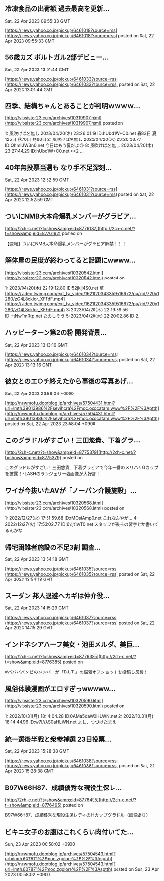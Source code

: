 

## 冷凍食品の出荷額 過去最高を更新...
  Sat, 22 Apr 2023 09:55:33 GMT

[https://news.yahoo.co.jp/pickup/6461018?source=rss](https://news.yahoo.co.jp/pickup/6461018?source=rss)
posted on Sat, 22 Apr 2023 09:55:33 GMT

<!--more-->



## 56歳カズ ポルトガル2部デビュー...
  Sat, 22 Apr 2023 13:01:44 GMT

[https://news.yahoo.co.jp/pickup/6461033?source=rss](https://news.yahoo.co.jp/pickup/6461033?source=rss)
posted on Sat, 22 Apr 2023 13:01:44 GMT

<!--more-->



## 四季、結構ちゃんとあることが判明ｗｗｗｗ...
  

[http://vipsister23.com/archives/10319907.html](http://vipsister23.com/archives/10319907.html)
posted on 

<!--more-->

1: 風吹けば名無し 2023/04/20(木) 23:26:01.19 ID:hUbd1W+C0.net 春83日 夏125日 秋70日 冬88日 2: 風吹けば名無し 2023/04/20(木) 23:26:38.77 ID:QhmiUW3n0.net 今日はもう夏だよ😢 8: 風吹けば名無し 2023/04/20(木) 23:27:44.29 ID:hUbd1W+C0.net &gt;&gt;2 ...

## 40年無投票当選も なり手不足深刻...
  Sat, 22 Apr 2023 12:52:59 GMT

[https://news.yahoo.co.jp/pickup/6461031?source=rss](https://news.yahoo.co.jp/pickup/6461031?source=rss)
posted on Sat, 22 Apr 2023 12:52:59 GMT

<!--more-->



## ついにNMB大本命爆乳メンバーがグラビア...
  

[http://2ch-c.net/?t=show&amp;eid=8776182](http://2ch-c.net/?t=show&amp;eid=8776182)
posted on 

<!--more-->

【速報】ついにNMB大本命爆乳メンバーがグラビア解禁！！！

## 解体屋の民度が終わってると話題にwwww...
  

[http://vipsister23.com/archives/10320542.html](http://vipsister23.com/archives/10320542.html)
posted on 

<!--more-->

1: 2023/04/20(木) 22:19:12.80 ID:52jklj4S0.net 草 [https://video.twimg.com/ext_tw_video/1621120343359516672/pu/vid/720x1280/zG4L8cklor_XFFdF.mp4](https://video.twimg.com/ext_tw_video/1621120343359516672/pu/vid/720x1280/zG4L8cklor_XFFdF.mp4) 3: 2023/04/20(木) 22:19:39.56 ID:+tNwTmRtp.net たのしそう 5: 2023/04/20(木) 22:20:02.86 ID:2...

## ハッピーターン第2の粉 開発背景...
  Sat, 22 Apr 2023 13:13:16 GMT

[https://news.yahoo.co.jp/pickup/6461034?source=rss](https://news.yahoo.co.jp/pickup/6461034?source=rss)
posted on Sat, 22 Apr 2023 13:13:16 GMT

<!--more-->



##  彼女とのエ○チ終えたから事後の写真あげ...
  Sat, 22 Apr 2023 23:58:04 +0900

[http://newmofu.doorblog.jp/archives/57504431.html?url=lmth.39013986%2Fsevihcra%2Fmoc.ococatam.www%2F%2F%3Aptth](http://newmofu.doorblog.jp/archives/57504431.html?url=lmth.39013986%2Fsevihcra%2Fmoc.ococatam.www%2F%2F%3Aptth)
posted on Sat, 22 Apr 2023 23:58:04 +0900

<!--more-->



## このグラドルがすごい！三田悠貴、下着グラ...
  

[http://2ch-c.net/?t=show&amp;eid=8775379](http://2ch-c.net/?t=show&amp;eid=8775379)
posted on 

<!--more-->

このグラドルがすごい！三田悠貴、下着グラビアで今年一番のメリハリGカップを披露！FLASHのランジェリー姿画像が大好評！

## ワイが今抜いたAVが「ノーパン介護施設」...
  

[http://vipsister23.com/archives/10320568.html](http://vipsister23.com/archives/10320568.html)
posted on 

<!--more-->

1: 2022/12/27(火) 17:51:59.68 ID:rMOsiAmp0.net これなんやが… 4: 2022/12/27(火) 17:53:02.77 ID:6yijt1wT0.net スタッフが後ろの習字とか書いてるんかな

## 帰宅困難者施設の不足3割 調査...
  Sat, 22 Apr 2023 13:54:18 GMT

[https://news.yahoo.co.jp/pickup/6461035?source=rss](https://news.yahoo.co.jp/pickup/6461035?source=rss)
posted on Sat, 22 Apr 2023 13:54:18 GMT

<!--more-->



## スーダン 邦人退避へカギは仲介役...
  Sat, 22 Apr 2023 14:15:29 GMT

[https://news.yahoo.co.jp/pickup/6461037?source=rss](https://news.yahoo.co.jp/pickup/6461037?source=rss)
posted on Sat, 22 Apr 2023 14:15:29 GMT

<!--more-->



## インドネシアハーフ美女・池田メルダ、美巨...
  

[http://2ch-c.net/?t=show&amp;eid=8776385](http://2ch-c.net/?t=show&amp;eid=8776385)
posted on 

<!--more-->

#ババババンビのメンバーが「B.L.T.」の悩殺オフショットを投稿し反響！

## 風俗体験漫画がエロすぎっwwwww...
  

[http://vipsister23.com/archives/10320590.html](http://vipsister23.com/archives/10320590.html)
posted on 

<!--more-->

1: 2022/10/31(月) 18:14:04.28 ID:0AMa5daW0HLWN.net 2: 2022/10/31(月) 18:14:44.96 ID:w7I//AS0aHLWN.net よし、つづけたまえ

## 統一選後半戦と衆参補選 23日投票...
  Sat, 22 Apr 2023 15:28:38 GMT

[https://news.yahoo.co.jp/pickup/6461038?source=rss](https://news.yahoo.co.jp/pickup/6461038?source=rss)
posted on Sat, 22 Apr 2023 15:28:38 GMT

<!--more-->



## B97W66H87、成績優秀な現役生保レ...
  

[http://2ch-c.net/?t=show&amp;eid=8776495](http://2ch-c.net/?t=show&amp;eid=8776495)
posted on 

<!--more-->

B97W66H87、成績優秀な現役生保レディのＨカップグラドル（画像あり）

##  ビキニ女子のお腹はこれくらい肉付いてた...
  Sun, 23 Apr 2023 00:58:02 +0900

[http://newmofu.doorblog.jp/archives/57504543.html?url=lmth.607871%2Fmoc.zgolore%2F%2F%3Asptth](http://newmofu.doorblog.jp/archives/57504543.html?url=lmth.607871%2Fmoc.zgolore%2F%2F%3Asptth)
posted on Sun, 23 Apr 2023 00:58:02 +0900

<!--more-->


